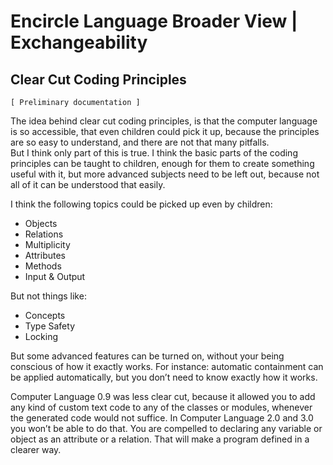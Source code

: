 ﻿Encircle Language Broader View | Exchangeability
==============================================

Clear Cut Coding Principles
---------------------------

`[ Preliminary documentation ]`

The idea behind clear cut coding principles, is that the computer language is so accessible, that even children could pick it up, because the principles are so easy to understand, and there are not that many pitfalls.  
But I think only part of this is true. I think the basic parts of the coding principles can be taught to children, enough for them to create something useful with it, but more advanced subjects need to be left out, because not all of it can be understood that easily.

I think the following topics could be picked up even by children:

- Objects
- Relations
- Multiplicity
- Attributes
- Methods
- Input & Output

But not things like:

- Concepts
- Type Safety
- Locking

But some advanced features can be turned on, without your being conscious of how it exactly works. For instance: automatic containment can be applied automatically, but you don’t need to know exactly how it works.

Computer Language 0.9 was less clear cut, because it allowed you to add any kind of custom text code to any of the classes or modules, whenever the generated code would not suffice. In Computer Language 2.0 and 3.0 you won’t be able to do that. You are compelled to declaring any variable or object as an attribute or a relation. That will make a program defined in a clearer way.
